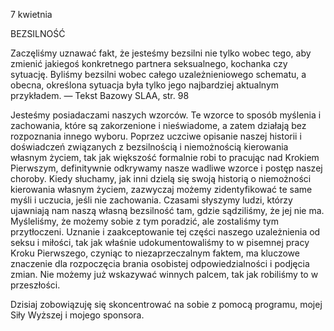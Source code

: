 7 kwietnia

BEZSILNOŚĆ

 Zaczęliśmy uznawać fakt, że jesteśmy bezsilni nie tylko wobec tego, aby zmienić jakiegoś konkretnego partnera seksualnego, kochanka czy sytuację. Byliśmy bezsilni wobec całego uzależnieniowego schematu, a obecna, określona sytuacja była tylko jego najbardziej aktualnym przykładem. — Tekst Bazowy SLAA, str. 98

 Jesteśmy posiadaczami naszych wzorców. Te wzorce to sposób myślenia i zachowania, które są zakorzenione i nieświadome, a zatem działają bez rozpoznania innego wyboru. Poprzez uczciwe opisanie naszej historii i doświadczeń związanych z bezsilnością i niemożnością kierowania własnym życiem, tak jak większość formalnie robi to pracując nad Krokiem Pierwszym, definitywnie odkrywamy nasze wadliwe wzorce i postęp naszej choroby. Kiedy słuchamy, jak inni dzielą się swoją historią o niemożności kierowania własnym życiem, zazwyczaj możemy zidentyfikować te same myśli i uczucia, jeśli nie zachowania. Czasami słyszymy ludzi, którzy ujawniają nam naszą własną bezsilność tam, gdzie sądziliśmy, że jej nie ma. Myśleliśmy, że możemy sobie z tym poradzić, ale zostaliśmy tym przytłoczeni. Uznanie i zaakceptowanie tej części naszego uzależnienia od seksu i miłości, tak jak właśnie udokumentowaliśmy to w pisemnej pracy Kroku Pierwszego, czyniąc to niezaprzeczalnym faktem, ma kluczowe znaczenie dla rozpoczęcia brania osobistej odpowiedzialności i podjęcia zmian. Nie możemy już wskazywać winnych palcem, tak jak robiliśmy to w przeszłości.

 Dzisiaj zobowiązuję się skoncentrować na sobie z pomocą programu, mojej Siły Wyższej i mojego sponsora.

